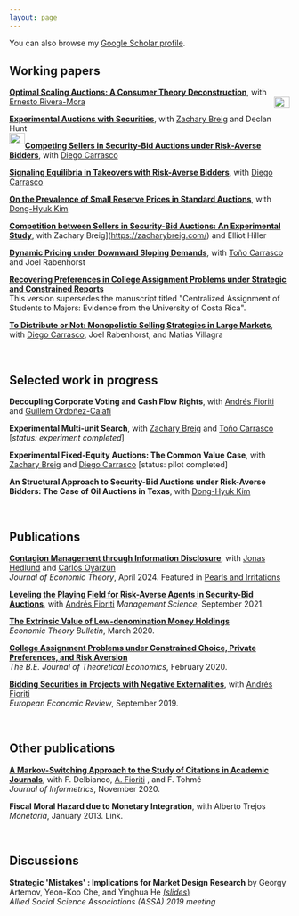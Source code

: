 ```yaml
---
layout: page
---
```

You can also browse my [Google Scholar profile](https://scholar.google.com/citations?user=t80Cpe0AAAAJ&hl=en).

## Working papers
[**Optimal Scaling Auctions: A Consumer Theory Deconstruction**](http://ssrn.com/abstract=4905421), with [Ernesto Rivera-Mora](https://www.ernestoriveramora.com/)<img style="float: right;" width="28" height="20" src="/static/img/IO.jpg">

[**Experimental Auctions with Securities**](https://papers.ssrn.com/sol3/papers.cfm?abstract_id=4181021), with [Zachary Breig](https://zacharybreig.com/) and Declan Hunt   
<img style="float: left;" width="28" height="20" src="/static/img/IO.jpg">

[**Competing Sellers in Security-Bid Auctions under Risk-Averse Bidders**](https://papers.ssrn.com/sol3/papers.cfm?abstract_id=4092320), with [Diego Carrasco](https://sites.google.com/view/dcarrasco/home?authuser=0)

[**Signaling Equilibria in Takeovers with Risk-Averse Bidders**](https://papers.ssrn.com/sol3/papers.cfm?abstract_id=4331459), with [Diego Carrasco](https://sites.google.com/view/dcarrasco/home?authuser=0)

[**On the Prevalence of Small Reserve Prices in Standard Auctions**](https://papers.ssrn.com/sol3/papers.cfm?abstract_id=4411168), with [Dong-Hyuk Kim](https://sites.google.com/site/kimdonghyuk000/home)

[**Competition between Sellers in Security-Bid Auctions: An Experimental Study**](https://papers.ssrn.com/sol3/papers.cfm?abstract_id=4560584), with Zachary Breig](https://zacharybreig.com/) and Elliot Hiller

[**Dynamic Pricing under Downward Sloping Demands**](https://papers.ssrn.com/sol3/papers.cfm?abstract_id=4637247), with [Toño Carrasco](http://www.tonocarrasco.com/) and Joel Rabenhorst

[**Recovering Preferences in College Assignment Problems under Strategic and Constrained Reports**](https://papers.ssrn.com/sol3/papers.cfm?abstract_id=3784310)  
This version supersedes the manuscript titled "Centralized Assignment of Students to Majors: Evidence from the University of Costa Rica".

[**To Distribute or Not: Monopolistic Selling Strategies in Large Markets**](https://papers.ssrn.com/sol3/papers.cfm?abstract_id=4918396), with [Diego Carrasco](https://sites.google.com/view/dcarrasco/home?authuser=0), Joel Rabenhorst, and Matias Villagra

<br>

## Selected work in progress

**Decoupling Corporate Voting and Cash Flow Rights**, with [Andrés Fioriti](https://afioriti.github.io/) and [Guillem Ordoñez-Calafí](https://guillemordonez.weebly.com/)

**Experimental Multi-unit Search**, with [Zachary Breig](https://zacharybreig.com/) and [Toño Carrasco](http://www.tonocarrasco.com/) \[*status: experiment completed*\]

**Experimental Fixed-Equity Auctions: The Common Value Case**, with [Zachary Breig](https://zacharybreig.com/) and [Diego Carrasco](https://sites.google.com/view/dcarrasco/home?authuser=0) [status: pilot completed]

**An Structural Approach to Security-Bid Auctions under Risk-Averse Bidders: The Case of Oil Auctions in Texas**, with [Dong-Hyuk Kim](https://sites.google.com/site/kimdonghyuk000/home)

<br>

## Publications

[**Contagion Management through Information Disclosure**](https://doi.org/10.1016/j.jet.2024.105837), with [Jonas Hedlund](https://sites.google.com/site/svjohedlund/home) and [Carlos Oyarzún](https://sites.google.com/view/carlosoyarzun)  
*Journal of Economic Theory*, April 2024.
Featured in [Pearls and Irritations](https://johnmenadue.com/how-victorias-lockdown-finally-got-australia-in-vaccination-mode/)

[**Leveling the Playing Field for Risk-Averse Agents in Security-Bid Auctions**](https://doi.org/10.1287/mnsc.2021.4080), with [Andrés Fioriti](https://afioriti.github.io/)
*Management Science*, September 2021.

[**The Extrinsic Value of Low-denomination Money Holdings**](https://doi.org/10.1007/s40505-020-00182-9)  
*Economic Theory Bulletin*, March 2020.

[**College Assignment Problems under Constrained Choice, Private Preferences, and Risk Aversion**](https://doi.org/10.1515/bejte-2019-0002)   
*The B.E. Journal of Theoretical Economics*, February 2020. 

[**Bidding Securities in Projects with Negative Externalities**](https://doi.org/10.1016/j.euroecorev.2019.05.003), with [Andrés Fioriti](https://afioriti.github.io/)   
*European Economic Review*, September 2019.

<br>

## Other publications

[**A Markov-Switching Approach to the Study of Citations in Academic Journals**](https://doi.org/10.1016/j.joi.2020.101081), with F. Delbianco, [A. Fioriti](https://afioriti.github.io/) , and F. Tohmé  
*Journal of Informetrics*, November 2020.

**Fiscal Moral Hazard due to Monetary Integration**, with Alberto Trejos  
*Monetaria*, January 2013.  Link.

<br>

## Discussions
**Strategic 'Mistakes' : Implications for Market Design Research** by Georgy Artemov, Yeon-Koo Che, and Yinghua He [(*slides*)](https://www.dropbox.com/scl/fi/896zhvbvins0hexk1ul4s/Discussion-ASSA-2019.pdf?rlkey=z2u0e8uwhktbwjtyhlts8ilu6&e=1&dl=0)   
*Allied Social Science Associations (ASSA) 2019 meeting*


